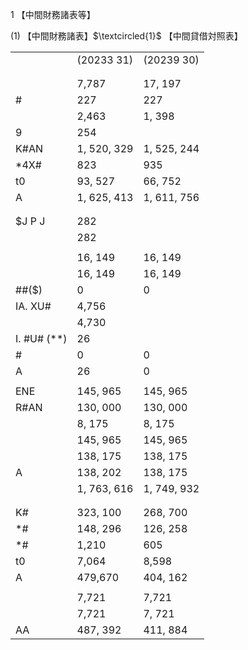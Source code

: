 1 【中間財務諸表等】

(1) 【中間財務諸表】$\textcircled{1}$ 【中間貸借対照表】

<table><tr><td></td><td>(20233 31)</td><td>(20239 30)</td></tr><tr><td></td><td></td><td></td></tr><tr><td></td><td></td><td></td></tr><tr><td></td><td>7,787</td><td>17, 197</td></tr><tr><td>#</td><td>227</td><td>227</td></tr><tr><td></td><td>2,463</td><td>1, 398</td></tr><tr><td>9</td><td>254</td><td></td></tr><tr><td>K#AN</td><td>1, 520, 329</td><td>1, 525, 244</td></tr><tr><td>*4X#</td><td>823</td><td>935</td></tr><tr><td>t0</td><td>93, 527</td><td>66, 752</td></tr><tr><td>A</td><td>1, 625, 413</td><td>1, 611, 756</td></tr><tr><td></td><td></td><td></td></tr><tr><td></td><td></td><td></td></tr><tr><td>$J P J </td><td>282</td><td></td></tr><tr><td></td><td>282</td><td></td></tr><tr><td></td><td></td><td></td></tr><tr><td></td><td>16, 149</td><td>16, 149</td></tr><tr><td></td><td>16, 149</td><td>16, 149</td></tr><tr><td>##($)</td><td>0</td><td>0</td></tr><tr><td>IA. XU#</td><td>4,756</td><td></td></tr><tr><td></td><td>4,730</td><td></td></tr><tr><td>I. #U# (**)</td><td>26</td><td></td></tr><tr><td>#</td><td>0</td><td>0</td></tr><tr><td>A</td><td>26</td><td>0</td></tr><tr><td></td><td></td><td></td></tr><tr><td>ENE</td><td>145, 965</td><td>145, 965</td></tr><tr><td>R#AN</td><td>130, 000</td><td>130, 000</td></tr><tr><td></td><td>8, 175</td><td>8, 175</td></tr><tr><td></td><td>145, 965</td><td>145, 965</td></tr><tr><td></td><td>138, 175</td><td>138, 175</td></tr><tr><td>A</td><td>138, 202</td><td>138, 175</td></tr><tr><td></td><td>1, 763, 616</td><td>1, 749, 932</td></tr><tr><td></td><td></td><td></td></tr><tr><td></td><td></td><td></td></tr><tr><td>K#</td><td>323, 100</td><td>268, 700</td></tr><tr><td>*#</td><td>148, 296</td><td>126, 258</td></tr><tr><td>*#</td><td>1,210</td><td>605</td></tr><tr><td>t0</td><td>7,064</td><td>8,598</td></tr><tr><td>A</td><td>479,670</td><td>404, 162</td></tr><tr><td></td><td></td><td></td></tr><tr><td></td><td>7,721</td><td>7,721</td></tr><tr><td></td><td>7,721</td><td>7, 721</td></tr><tr><td>AA</td><td>487, 392</td><td>411, 884</td></tr></table>